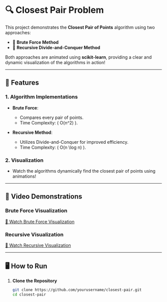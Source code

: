 # 🔍 Closest Pair Problem  

This project demonstrates the **Closest Pair of Points** algorithm using two approaches:  
- 💪 **Brute Force Method**  
- 🧠 **Recursive Divide-and-Conquer Method**  

Both approaches are animated using **scikit-learn**, providing a clear and dynamic visualization of the algorithms in action!  

---

## 🚀 Features  

### 1. **Algorithm Implementations**  
- **Brute Force**:  
  - Compares every pair of points.  
  - Time Complexity: \( O(n^2) \).  

- **Recursive Method**:  
  - Utilizes Divide-and-Conquer for improved efficiency.  
  - Time Complexity: \( O(n \log n) \).  

### 2. **Visualization**  
- Watch the algorithms dynamically find the closest pair of points using animations!  

---

## 🎥 Video Demonstrations  

### Brute Force Visualization  
[🎥 Watch Brute Force Visualization](videos/brute_force_visualization.mp4)  

### Recursive Visualization  
[🎥 Watch Recursive Visualization](videos/Video.mp4)  

---

## 🖥️ How to Run  

1. **Clone the Repository**  
   ```bash
   git clone https://github.com/yourusername/closest-pair.git
   cd closest-pair
